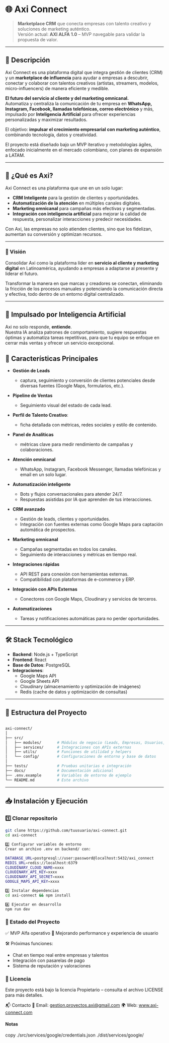 # 🌐 Axi Connect

> **Marketplace CRM** que conecta empresas con talento creativo y soluciones de marketing auténtico.  
> Versión actual: **AXI ALFA 1.0** – MVP navegable para validar la propuesta de valor.

---

## 📌 Descripción

Axi Connect es una plataforma digital que integra gestión de clientes (CRM) y un **marketplace de influencia** para ayudar a empresas a descubrir, conectar y colaborar con talentos creativos (artistas, streamers, modelos, micro-influencers) de manera eficiente y medible.

**El futuro del servicio al cliente y del marketing omnicanal.**  
Automatiza y centraliza la comunicación de tu empresa en **WhatsApp, Instagram, Facebook, llamadas telefónicas, correo electrónico** y más, impulsado por **Inteligencia Artificial** para ofrecer experiencias personalizadas y maximizar resultados.

El objetivo: **impulsar el crecimiento empresarial con marketing auténtico**, combinando tecnología, datos y creatividad.

El proyecto está diseñado bajo un MVP iterativo y metodologías ágiles, enfocado inicialmente en el mercado colombiano, con planes de expansión a LATAM.

---

## 🚀 ¿Qué es Axi?
Axi Connect es una plataforma que une en un solo lugar:
- **CRM Inteligente** para la gestión de clientes y oportunidades.
- **Automatización de la atención** en múltiples canales digitales.
- **Marketing omnicanal** para campañas más efectivas y segmentadas.
- **Integración con inteligencia artificial** para mejorar la calidad de respuesta, personalizar interacciones y predecir necesidades.

Con Axi, las empresas no solo atienden clientes, sino que los fidelizan, aumentan su conversión y optimizan recursos.

---

### 🚀 Visión
Consolidar Axi como la plataforma líder en **servicio al cliente y marketing digital** en Latinoamérica, ayudando a empresas a adaptarse al presente y liderar el futuro.

Transformar la manera en que marcas y creadores se conectan, eliminando la fricción de los procesos manuales y potenciando la comunicación directa y efectiva, todo dentro de un entorno digital centralizado.

---

## 🧠 Impulsado por Inteligencia Artificial
Axi no solo responde, **entiende**.  
Nuestra IA analiza patrones de comportamiento, sugiere respuestas óptimas y automatiza tareas repetitivas, para que tu equipo se enfoque en cerrar más ventas y ofrecer un servicio excepcional.

## 🚀 Características Principales

- **Gestión de Leads**
  - captura, seguimiento y conversión de clientes potenciales desde diversas fuentes (Google Maps, formularios, etc.).

- **Pipeline de Ventas**
  - Seguimiento visual del estado de cada lead.

- **Perfil de Talento Creativo**: 
  - ficha detallada con métricas, redes sociales y estilo de contenido.

- **Panel de Analíticas**
  - métricas clave para medir rendimiento de campañas y colaboraciones.

- **Atención omnicanal**
  - WhatsApp, Instagram, Facebook Messenger, llamadas telefónicas y email en un solo lugar.
  
- **Automatización inteligente**
  - Bots y flujos conversacionales para atender 24/7.
  - Respuestas asistidas por IA que aprenden de tus interacciones.

- **CRM avanzado**
  - Gestión de leads, clientes y oportunidades.
  - Integración con fuentes externas como Google Maps para captación automática de prospectos.

- **Marketing omnicanal**
  - Campañas segmentadas en todos los canales.
  - Seguimiento de interacciones y métricas en tiempo real.

- **Integraciones rápidas**
  - API REST para conexión con herramientas externas.
  - Compatibilidad con plataformas de e-commerce y ERP.

- **Integración con APIs Externas**
  - Conectores con Google Maps, Cloudinary y servicios de terceros.

- **Automatizaciones**
  - Tareas y notificaciones automáticas para no perder oportunidades.

---

## 🛠️ Stack Tecnológico

- **Backend**: Node.js + TypeScript  
- **Frontend**: React
- **Base de Datos**: PostgreSQL  
- **Integraciones**:  
  - Google Maps API  
  - Google Sheets API
  - Cloudinary (almacenamiento y optimización de imágenes)  
  - Redis (cache de datos y optimización de consultas)  

---

## 📂 Estructura del Proyecto

```bash

axi-connect/
│
├── src/
│   ├── modules/       # Módulos de negocio (Leads, Empresas, Usuarios, etc.)
│   ├── services/      # Integraciones con APIs externas
│   ├── utils/         # Funciones de utilidad y helpers
│   └── config/        # Configuraciones de entorno y base de datos
│
├── tests/             # Pruebas unitarias e integración
├── docs/              # Documentación adicional
├── .env.example       # Variables de entorno de ejemplo
└── README.md          # Este archivo

```

---

## 📥 Instalación y Ejecución

### 1️⃣ Clonar repositorio
```bash
git clone https://github.com/tuusuario/axi-connect.git
cd axi-connect

2️⃣ Configurar variables de entorno
Crear un archivo .env en backend/ con:

DATABASE_URL=postgresql://user:password@localhost:5432/axi_connect
REDIS_URL=redis://localhost:6379
CLOUDINARY_CLOUD_NAME=xxxx
CLOUDINARY_API_KEY=xxxx
CLOUDINARY_API_SECRET=xxxx
GOOGLE_MAPS_API_KEY=xxxx

3️⃣ Instalar dependencias
cd axi-connect && npm install

4️⃣ Ejecutar en desarrollo
npm run dev

```

### 📅 Estado del Proyecto
✅ MVP Alfa operativo 
🔄 Mejorando performance y experiencia de usuario

🛠 Próximas funciones:
- Chat en tiempo real entre empresas y talentos
- Integración con pasarelas de pago
- Sistema de reputación y valoraciones

### 📜 Licencia
Este proyecto está bajo la licencia Propietario – consulta el archivo LICENSE para más detalles.

📬 Contacto
📧 Email: gestion.proyectos.axi@gmail.com
🌍 Web: www.axi-connect.com


#### Notas
copy ./src/services/google/credentials.json ./dist/services/google/